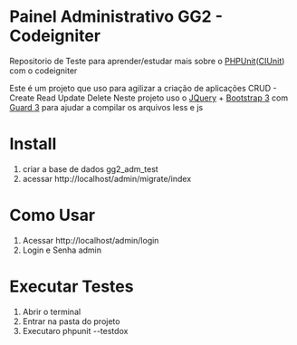 Painel Administrativo GG2 - Codeigniter
=====

Repositorio de Teste para aprender/estudar mais sobre o [PHPUnit](http://phpunit.de)([CIUnit](https://github.com/fukata/CIUnit-for-CI2‎)) com o codeigniter

Este é um projeto que uso para agilizar a criação de aplicações CRUD - Create Read Update Delete
Neste projeto uso o [JQuery](http://jquery.com) + [Bootstrap 3](http://getbootstrap.com) com [Guard 3](https://github.com/guard/guard) para ajudar a compilar os arquivos less e js


Install
=====

1. criar a base de dados gg2\_adm\_test
2. acessar http://localhost/admin/migrate/index


Como Usar
=====

1. Acessar http://localhost/admin/login
2. Login e Senha admin


Executar Testes
=====

1. Abrir o terminal
2. Entrar na pasta do projeto
3. Executaro phpunit --testdox
